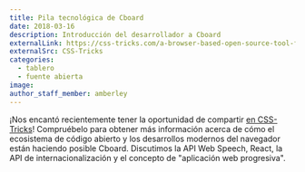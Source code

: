 ```yaml
---
title: Pila tecnológica de Cboard
date: 2018-03-16
description: Introducción del desarrollador a Cboard
externalLink: https://css-tricks.com/a-browser-based-open-source-tool-for-alternative-communication/
externalSrc: CSS-Tricks
categories:
  - tablero
  - fuente abierta
image:
author_staff_member: amberley
---
```

¡Nos encantó recientemente tener la oportunidad de compartir [en CSS-Tricks](https://css-tricks.com/a-browser-based-open-source-tool-for-alternative-communication/)! Compruébelo para obtener más información acerca de cómo el ecosistema de código abierto y los desarrollos modernos del navegador están haciendo posible Cboard. Discutimos la API Web Speech, React, la API de internacionalización y el concepto de "aplicación web progresiva".